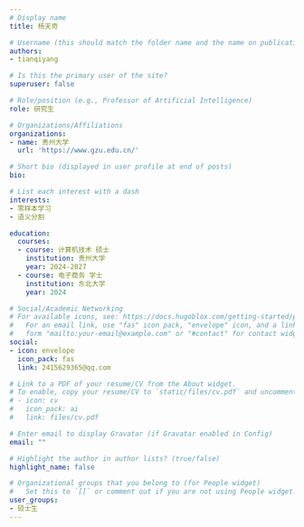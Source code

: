 ```yaml
---
# Display name
title: 杨天奇

# Username (this should match the folder name and the name on publications)
authors:
- tianqiyang

# Is this the primary user of the site?
superuser: false

# Role/position (e.g., Professor of Artificial Intelligence)
role: 研究生

# Organizations/Affiliations
organizations:
- name: 贵州大学
  url: 'https://www.gzu.edu.cn/'

# Short bio (displayed in user profile at end of posts)
bio: 

# List each interest with a dash
interests:
- 零样本学习
- 语义分割

education:
  courses:
  - course: 计算机技术 硕士
    institution: 贵州大学
    year: 2024-2027
  - course: 电子商务 学士
    institution: 东北大学
    year: 2024

# Social/Academic Networking
# For available icons, see: https://docs.hugoblox.com/getting-started/page-builder/#icons
#   For an email link, use "fas" icon pack, "envelope" icon, and a link in the
#   form "mailto:your-email@example.com" or "#contact" for contact widget.
social:
- icon: envelope
  icon_pack: fas
  link: 2415629365@qq.com

# Link to a PDF of your resume/CV from the About widget.
# To enable, copy your resume/CV to `static/files/cv.pdf` and uncomment the lines below.
# - icon: cv
#   icon_pack: ai
#   link: files/cv.pdf

# Enter email to display Gravatar (if Gravatar enabled in Config)
email: ""

# Highlight the author in author lists? (true/false)
highlight_name: false

# Organizational groups that you belong to (for People widget)
#   Set this to `[]` or comment out if you are not using People widget.
user_groups:
- 硕士生
---
```


